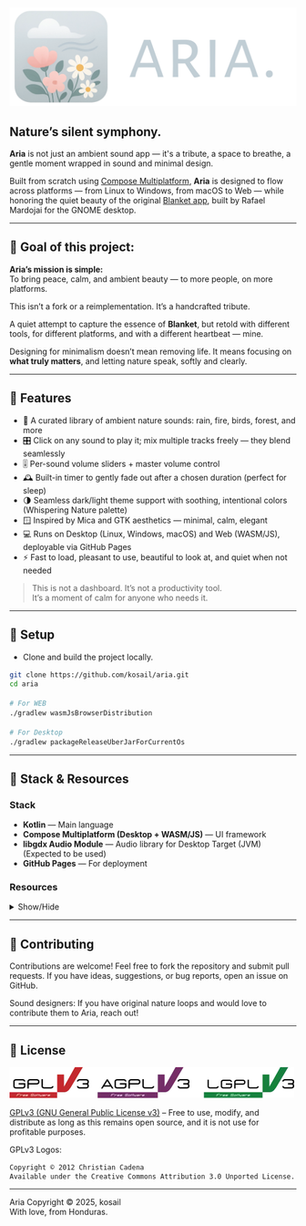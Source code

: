 ![Aria logo](repo_images/banner.webp)

Nature’s silent symphony.
---

**Aria** is not just an ambient sound app — it's a tribute, a space to breathe, a gentle moment wrapped in sound and minimal design.

Built from scratch using [Compose Multiplatform](https://github.com/JetBrains/compose-multiplatform), **Aria** is designed to flow across platforms — from Linux to Windows, from macOS to Web — while honoring the quiet beauty of the original [Blanket app](https://github.com/rafaelmardojai/blanket), built by Rafael Mardojai for the GNOME desktop.

---

## 🌺 Goal of this project:

**Aria’s mission is simple:**  
To bring peace, calm, and ambient beauty — to more people, on more platforms.

This isn’t a fork or a reimplementation. It’s a handcrafted tribute.

A quiet attempt to capture the essence of **Blanket**, but retold with different tools, for different platforms, and with a different heartbeat — mine.

Designing for minimalism doesn’t mean removing life. It means focusing on **what truly matters**, and letting nature speak, softly and clearly.

---

## 🌼 Features

- 🎵 A curated library of ambient nature sounds: rain, fire, birds, forest, and more
- 🎛️ Click on any sound to play it; mix multiple tracks freely — they blend seamlessly
- 🎚 Per-sound volume sliders + master volume control
- 🕰 Built-in timer to gently fade out after a chosen duration (perfect for sleep)
- 🌗 Seamless dark/light theme support with soothing, intentional colors (Whispering Nature palette)
- 🪟 Inspired by Mica and GTK aesthetics — minimal, calm, elegant
- 💻 Runs on Desktop (Linux, Windows, macOS) and Web (WASM/JS), deployable via GitHub Pages
- ⚡️ Fast to load, pleasant to use, beautiful to look at, and quiet when not needed

> This is not a dashboard. It’s not a productivity tool.  
> It’s a moment of calm for anyone who needs it.


---

## 🌻 Setup

- Clone and build the project locally.

```bash
git clone https://github.com/kosail/aria.git
cd aria

# For WEB
./gradlew wasmJsBrowserDistribution

# For Desktop
./gradlew packageReleaseUberJarForCurrentOs
```

---

## 🔧 Stack & Resources
### Stack
- **Kotlin** — Main language
- **Compose Multiplatform (Desktop + WASM/JS)** — UI framework
- **libgdx Audio Module** — Audio library for Desktop Target (JVM) (Expected to be used) 
- **GitHub Pages** — For deployment

### Resources

<details>
<summary>Show/Hide</summary>

#### -> Icons
- [Original icons from Blanket, on GitHub](https://github.com/rafaelmardojai/blanket)
- [Lucide icons for minimize, maximize and close buttons](https://lucide.dev)


#### -> Fonts
- Font used in the banner: [Alegreya Sans SC. Designed by Juan Pablo del Peral, Huerta Tipográfica. Available on Google Fonts](https://fonts.google.com/specimen/Alegreya+Sans+SC)
- Main font: [Alegreya Sans. Designed by Juan Pablo del Peral, Huerta Tipográfica. Available on Google Fonts](https://fonts.google.com/specimen/Alegreya+Sans)


#### -> Audios
- [Cat meow audio by DRAGON-STUDIO, on Pixabay](https://pixabay.com/es/sound-effects/cat-meow-321642/)
- All the audios (except for the above) are the original ones used in Blanket. To see more information about the authors and licensing, please check [SOUNDS_LICENSING](SOUNDS_LICENSING.md).

#### -> Images
- [Rain photo by Anant Jain, on Unsplash](https://unsplash.com/photos/raindrops-on-clear-window-Bu1zj2WbjHE?utm_content=creditCopyText&utm_medium=referral&utm_source=unsplash)
- [Lightnings photo by Hakan TAHMAZ, on Unsplash](https://unsplash.com/photos/a-couple-of-lightning-strikes-over-a-body-of-water-yco4uLragVg)
- [Wind photo by Saad Chaudhry, on Unsplash](https://unsplash.com/photos/shallow-focus-of-white-dandelion-YNM4KStg78I)
- [Waves photo by Ivan Stepanov, on Unsplash](https://unsplash.com/photos/a-surfboard-sitting-on-top-of-a-sandy-beach-KCazjPomUbg)
- [Stream photo by Daniel Salcius, on Unsplash](https://unsplash.com/photos/a-rock-in-the-water-ckTkPtKwz_s)
- [Birds photo by Rusty Watson, on Unsplash](https://unsplash.com/photos/two-small-birds-perched-on-a-twig-KLylpBvo0ww)
- [Summer night photo by Ivan Maljarenko, on Unsplash](https://unsplash.com/photos/a-house-in-the-middle-of-a-field-under-a-night-sky-5ZHWVZpudpE)
- [Train photo by Adrien Bruneau, on Unsplash](https://unsplash.com/photos/woman-standing-on-waiting-shed-facing-speeding-green-and-white-train-KqeC2k_HkJc)
- [Boat photo by Michal Janek, on Unsplash](https://unsplash.com/photos/white-boat-on-large-body-of-water-during-daytime-WwMeY7eLd0A)
- [City photo by Caroline Ross, on Unsplash](https://unsplash.com/photos/a-city-street-with-cars-parked-on-the-side-of-it-gSdfjG5hhQs)
- [Coffee photo by Muskan Dev, on Unsplash](https://unsplash.com/photos/a-table-with-a-coffee-pot-and-a-book-on-it-di8qgeE1h_M)
- [Fireplace photo by Andrey Novik, on Unsplash](https://unsplash.com/photos/burning-wood-on-brown-soil-TpeIW_XnwI4)
- [Person standing on rock by Hunter Bryant, on Unsplash](https://unsplash.com/photos/person-standing-on-rock-oZMgy8s1Mh8)
- [Waves rushed to shore by Christian Holzinger, on Unsplash](https://unsplash.com/photos/waves-rushed-to-shore-at-sunset-3rcIXVAHpl0)
- [Cat photo, by Sabina Sturzu, on Unsplash](https://unsplash.com/photos/orange-tabby-cat-on-black-book-sHtJeNIzPe8)
- [A blurry photo of a city by Oskars Sylwan, on Unsplash](https://unsplash.com/photos/a-blurry-photo-of-a-city-at-night-Xjg8t1KO26o)

</details>

---

## 💐 Contributing
Contributions are welcome!
Feel free to fork the repository and submit pull requests.
If you have ideas, suggestions, or bug reports, open an issue on GitHub.

Sound designers: If you have original nature loops and would love to contribute them to Aria, reach out!

[//]: # (---)

[//]: # ()
[//]: # (## 🎒 What I learned from this project)

---

## 📜 License
![GPLv3 License logo. Copyright © 2012 Christian Cadena](repo_images/license-logos-by-christian-candena-GNU_GPLv3_License.webp)

[GPLv3 (GNU General Public License v3)](COPYING.txt) – Free to use, modify, and distribute as long as this remains open source, and it is not use for profitable purposes.

GPLv3 Logos:

    Copyright © 2012 Christian Cadena
    Available under the Creative Commons Attribution 3.0 Unported License.

---

Aria Copyright © 2025, kosail
<br>
With love, from Honduras.

